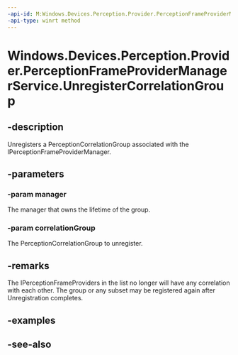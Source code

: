 ```yaml
---
-api-id: M:Windows.Devices.Perception.Provider.PerceptionFrameProviderManagerService.UnregisterCorrelationGroup(Windows.Devices.Perception.Provider.IPerceptionFrameProviderManager,Windows.Devices.Perception.Provider.PerceptionCorrelationGroup)
-api-type: winrt method
---
```


<!-- Method syntax
public void UnregisterCorrelationGroup(Windows.Devices.Perception.Provider.IPerceptionFrameProviderManager manager, Windows.Devices.Perception.Provider.PerceptionCorrelationGroup correlationGroup)
-->

# Windows.Devices.Perception.Provider.PerceptionFrameProviderManagerService.UnregisterCorrelationGroup

## -description
Unregisters a PerceptionCorrelationGroup associated with the IPerceptionFrameProviderManager.

## -parameters
### -param manager
The manager that owns the lifetime of the group.

### -param correlationGroup
The PerceptionCorrelationGroup to unregister.

## -remarks
The IPerceptionFrameProviders in the list no longer will have any correlation with each other. The group or any subset may be registered again after Unregistration completes.

## -examples

## -see-also
